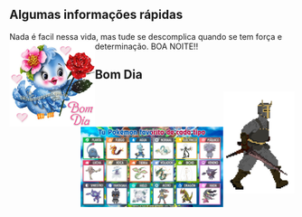 <h2> Algumas informações rápidas</h2>

Nada é facil nessa vida, mas tude se descomplica quando se tem força e determinação. BOA NOITE!!
<img align="left" src=./4b8274cdd4bb64b7ec094cd5c3d7d306.gif alt="teste" width=30% height=30%/>
<h2> Bom Dia</h2>

<img align="right" src=./walk.gif alt="teste" width=25% height=25%/>
<img align="right" src=./favoritos.jfif alt="SE VOCE N CONCORDA SAI FORA" width=50% height=50%/>
